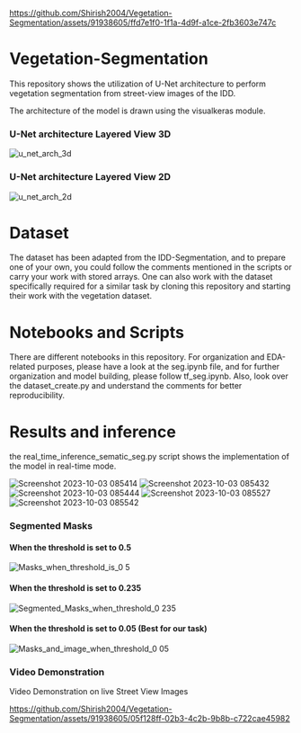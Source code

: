 
https://github.com/Shirish2004/Vegetation-Segmentation/assets/91938605/ffd7e1f0-1f1a-4d9f-a1ce-2fb3603e747c
# Vegetation-Segmentation
This repository shows the utilization of U-Net architecture to perform vegetation segmentation from street-view images of the IDD. 

The architecture of the model is drawn using the visualkeras module.

### U-Net architecture Layered View 3D
![u_net_arch_3d](https://github.com/Shirish2004/Vegetation-Segmentation/assets/91938605/1569fea6-411e-4e2f-919e-d9089b9c073f)

### U-Net architecture Layered View 2D
![u_net_arch_2d](https://github.com/Shirish2004/Vegetation-Segmentation/assets/91938605/6bfed136-ec9d-47d0-adc1-81ca4a956353)

# Dataset
The dataset has been adapted from the IDD-Segmentation, and to prepare one of your own, you could follow the comments mentioned in the scripts or carry your work with stored arrays. One can also work with the dataset specifically required for a similar task by cloning this repository and starting their work with the vegetation dataset.

# Notebooks and Scripts
There are different notebooks in this repository. For organization and EDA-related purposes, please have a look at the seg.ipynb file, and for further organization and model building, please follow tf_seg.ipynb. Also, look over the dataset_create.py and understand the comments for better reproducibility. 

# Results and inference
the real_time_inference_sematic_seg.py script shows the implementation of the model in real-time mode.

![Screenshot 2023-10-03 085414](https://github.com/Shirish2004/Vegetation-Segmentation/assets/91938605/b9f37233-ae17-4e19-8abb-f1e936a01122)
![Screenshot 2023-10-03 085432](https://github.com/Shirish2004/Vegetation-Segmentation/assets/91938605/6d7a6036-e8dd-47a3-9038-59bc66592d66)
![Screenshot 2023-10-03 085444](https://github.com/Shirish2004/Vegetation-Segmentation/assets/91938605/af1fd70d-a505-4cc7-94c0-dcbcffa2789a)
![Screenshot 2023-10-03 085527](https://github.com/Shirish2004/Vegetation-Segmentation/assets/91938605/4cf4931a-ec3f-4692-889d-cfcbf0f83972)
![Screenshot 2023-10-03 085542](https://github.com/Shirish2004/Vegetation-Segmentation/assets/91938605/bac1508d-f725-4f89-b56b-7081b346026d)

### Segmented Masks 

#### When the threshold is set to 0.5

![Masks_when_threshold_is_0 5](https://github.com/Shirish2004/Vegetation-Segmentation/assets/91938605/fab6c071-0bdd-4b9a-8a28-fe5a0c723b9c)

#### When the threshold is set to 0.235

![Segmented_Masks_when_threshold_0 235](https://github.com/Shirish2004/Vegetation-Segmentation/assets/91938605/e5778463-121d-42af-80e3-b52f34138fee)

#### When the threshold is set to 0.05 (Best for our task)

![Masks_and_image_when_threshold_0 05](https://github.com/Shirish2004/Vegetation-Segmentation/assets/91938605/af782ae0-f276-46a0-8b61-6ea3c560c2f1)

### Video Demonstration 
Video Demonstration on live Street View Images 

https://github.com/Shirish2004/Vegetation-Segmentation/assets/91938605/05f128ff-02b3-4c2b-9b8b-c722cae45982




